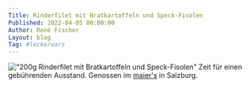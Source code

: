 ```yaml
---
Title: Rinderfilet mit Bratkartoffeln und Speck-Fisolen
Published: 2022-04-05 00:00:00
Author: René Fischer
Layout: blog
Tag: #leckerwars
---
```


!["200g Rinderfilet mit Bratkartoffeln und Speck-Fisolen"](2022-04-05-20-10-09.jpeg)
Zeit für einen gebührenden Ausstand. Genossen im [maier's](https://www.maiers-salzburg.at/) in Salzburg.
